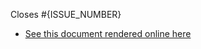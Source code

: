 <!--
# Pull request instructions
(Note that text between the HTML comments will be recorded in this pull request's source for future editing, but will not render on Github.  Text is suggested with portions needing substitution enclosed in curly braces.  The curly braces also need to be removed when substituting.)

Please use "Closing keywords" for the associated Issue if this PR should close the Issue once merged.
https://docs.github.com/en/issues/tracking-your-work-with-issues/using-issues/linking-a-pull-request-to-an-issue#linking-a-pull-request-to-an-issue-using-a-keyword

If this PR edits a document, please consider including a "Live render."  The non-comment template text suggests one mechanism.  If including the link line(s), please test-load the link(s) while drafting the PR.
-->

Closes #{ISSUE_NUMBER}

* [See this document rendered online here](https://raw.githack.com/w3c/data-shapes/{BRANCH_NAME}/{FOLDER}/index.html)
